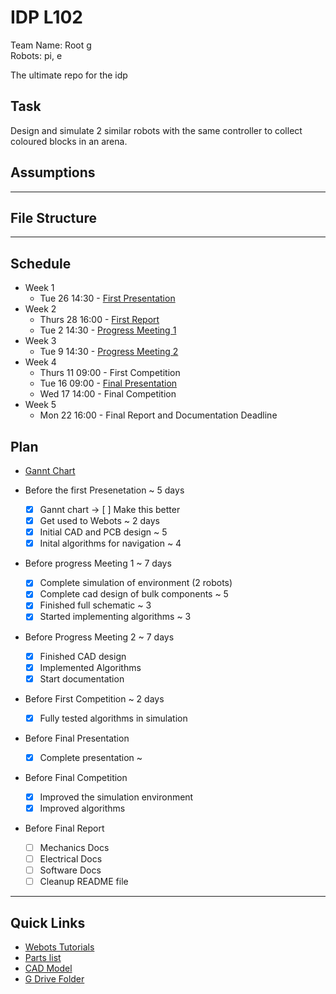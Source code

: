 # IDP L102
Team Name: Root g \
Robots: pi, e

The ultimate repo for the idp

## Task
Design and simulate 2 similar robots with the same controller to collect coloured blocks in an arena.


## Assumptions


---
## File Structure

 

---
## Schedule
- Week 1
  - Tue 26 14:30 - [First Presentation](https://docs.google.com/presentation/d/1Jz8pw5dtujUt2GG7nFzDspJj2hsbr5QpLF5pbWbA2lo)
- Week 2
  - Thurs 28 16:00 - [First Report](https://docs.google.com/presentation/d/1Jz8pw5dtujUt2GG7nFzDspJj2hsbr5QpLF5pbWbA2lo)
  - Tue 2 14:30 - [Progress Meeting 1](https://docs.google.com/presentation/d/1rXteifI9VppYjKGW0S_Uu-YhoCQ_Fu2L5HWq04Rq7eM)
- Week 3
  - Tue 9 14:30 - [Progress Meeting 2](https://docs.google.com/presentation/d/10YraGNGObi2IVQ-5OzObUJLeiZdhKT9rYpSfk6eRZUg)
- Week 4
  - Thurs 11 09:00 - First Competition
  - Tue 16 09:00 - [Final Presentation](https://docs.google.com/presentation/d/1EIgQiFh6fY0tn3hVZZiFkF7x_DoJgEBwd8sGT5k-Sp4)
  - Wed 17 14:00 - Final Competition
- Week 5
  - Mon 22 16:00 - Final Report and Documentation Deadline

## Plan
- [Gannt Chart](https://docs.google.com/spreadsheets/d/1-Yt5QpvAf2re6IKUbvELp7eMGsR5QatMflTM9JjYLDc)

- Before the first Presenetation ~ 5 days
  - [x] Gannt chart -> [ ] Make this better
  - [x] Get used to Webots ~ 2 days
  - [x] Initial CAD and PCB design ~ 5
  - [x] Inital algorithms for navigation ~ 4
- Before progress Meeting 1 ~ 7 days
  - [x] Complete simulation of environment (2 robots)
  - [x] Complete cad design of bulk components ~ 5
  - [x] Finished full schematic ~ 3
  - [x] Started implementing algorithms ~ 3
- Before Progress Meeting 2 ~ 7 days
  - [x] Finished CAD design
  - [x] Implemented Algorithms
  - [x] Start documentation
- Before First Competition ~ 2 days
  - [x] Fully tested algorithms in simulation
- Before Final Presentation
  - [x] Complete presentation ~ 
- Before Final Competition
  - [x] Improved the simulation environment
  - [x] Improved algorithms
- Before Final Report
  - [ ] Mechanics Docs
  - [ ] Electrical Docs
  - [ ] Software Docs
  - [ ] Cleanup README file

---

## Quick Links
- [Webots Tutorials](https://cyberbotics.com/doc/guide/tutorials)
- [Parts list](https://www.vle.cam.ac.uk/pluginfile.php/19716321/mod_resource/content/0/Tools%20and%20Parts%20List%20Rev%202.0.pdf)
- [CAD Model](https://drive.google.com/drive/folders/1H2YYnImyA4o20oNFYkEqHbo80u9imQ9U?usp=sharing)
- [G Drive Folder](https://drive.google.com/drive/folders/1ipIikCvn5a5h6eHkmM2m4k-qFC2ZiWPo)